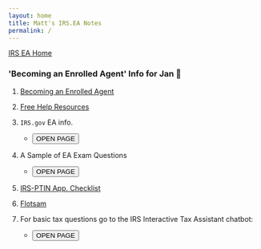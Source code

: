 ```yaml
---
layout: home
title: Matt's IRS.EA Notes
permalink: /
---
```


<script>
function button1() { window.open("https://www.irs.gov/tax-professionals/enrolled-agents"); }
function button2() { window.open("https://www.test-guide.com/enrolled-agent-exam.html"); }
function button3() { window.open("www.irs.gov/help/ita"); }
</script>

[IRS EA Home](https://mcc-us.github.io/irs.ea/)

### 'Becoming an Enrolled Agent' Info for Jan :honeybee:

1. [Becoming an Enrolled Agent](https://mcc-us.github.io/irs.ea/pages/01-minor-p5279/)

2. [Free Help Resources](https://mcc-us.github.io/irs.ea/pages/02-free-help-resources/)

3. `IRS.gov` EA info.  
   - <button onclick="button1()">OPEN PAGE</button>

4. A Sample of EA Exam Questions
   - <button onclick="button2()">OPEN PAGE</button>

5. [IRS-PTIN App. Checklist](https://mcc-us.github.io/irs.ea/2024-08-25-PTIN.app.checklist.html)

6. [Flotsam](https://mcc-us.github.io/irs.ea/2024-08-22-minor-p4693a.html)

7. For basic tax questions go to the IRS Interactive Tax Assistant chatbot:
   - <button onclick="button3()">OPEN PAGE</button>
